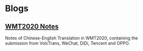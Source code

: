 # Blogs

## [WMT2020 Notes](WMT2020Notes/)

Notes of Chinese-English Translation in WMT2020, containing the submission from VolcTrans, WeChat, DiDi, Tencent and OPPO.

